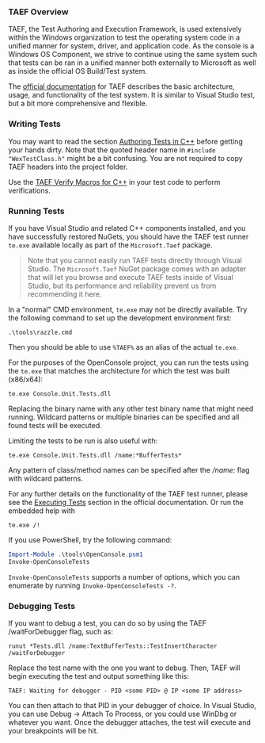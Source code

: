 ### TAEF Overview ###

TAEF, the Test Authoring and Execution Framework, is used extensively within the Windows organization to test the operating system code in a unified manner for system, driver, and application code. As the console is a Windows OS Component, we strive to continue using the same system such that tests can be ran in a unified manner both externally to Microsoft as well as inside the official OS Build/Test system.

The [official documentation](https://docs.microsoft.com/en-us/windows-hardware/drivers/taef/) for TAEF describes the basic architecture, usage, and functionality of the test system. It is similar to Visual Studio test, but a bit more comprehensive and flexible.

### Writing Tests

You may want to read the section [Authoring Tests in C++](https://docs.microsoft.com/en-us/windows-hardware/drivers/taef/authoring-tests-in-c--) before getting your hands dirty. Note that the quoted header name in `#include "WexTestClass.h"` might be a bit confusing. You are not required to copy TAEF headers into the project folder.

Use the [TAEF Verify Macros for C++](https://docs.microsoft.com/en-us/windows-hardware/drivers/taef/verify) in your test code to perform verifications.

### Running Tests

If you have Visual Studio and related C++ components installed, and you have successfully restored NuGets, you should have the TAEF test runner `te.exe` available locally as part of the `Microsoft.Taef` package.

> Note that you cannot easily run TAEF tests directly through Visual Studio. The `Microsoft.Taef` NuGet package comes with an adapter that will let you browse and execute TAEF tests inside of Visual Studio, but its performance and reliability prevent us from recommending it here.

In a "normal" CMD environment, `te.exe` may not be directly available. Try the following command to set up the development environment first:

```shell
.\tools\razzle.cmd
```

Then you should be able to use `%TAEF%` as an alias of the actual `te.exe`.

For the purposes of the OpenConsole project, you can run the tests using the `te.exe` that matches the architecture for which the test was built (x86/x64):

	te.exe Console.Unit.Tests.dll

Replacing the binary name with any other test binary name that might need running. Wildcard patterns or multiple binaries can be specified and all found tests will be executed.

Limiting the tests to be run is also useful with:

	te.exe Console.Unit.Tests.dll /name:*BufferTests*

Any pattern of class/method names can be specified after the */name:* flag with wildcard patterns.

For any further details on the functionality of the TAEF test runner, please see the [Executing Tests](https://docs.microsoft.com/en-us/windows-hardware/drivers/taef/executing-tests) section in the official documentation. Or run the embedded help with

	te.exe /!

If you use PowerShell, try the following command:

```powershell
Import-Module .\tools\OpenConsole.psm1
Invoke-OpenConsoleTests
```

`Invoke-OpenConsoleTests` supports a number of options, which you can enumerate by running `Invoke-OpenConsoleTests -?`.


### Debugging Tests

If you want to debug a test, you can do so by using the TAEF /waitForDebugger flag, such as:

	runut *Tests.dll /name:TextBufferTests::TestInsertCharacter /waitForDebugger

Replace the test name with the one you want to debug.  Then, TAEF will begin executing the test and output something like this:

	TAEF: Waiting for debugger - PID <some PID> @ IP <some IP address>

You can then attach to that PID in your debugger of choice.  In Visual Studio, you can use Debug -> Attach To Process, or you could use WinDbg or whatever you want.
Once the debugger attaches, the test will execute and your breakpoints will be hit.
